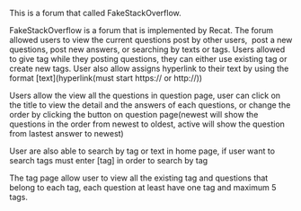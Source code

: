 
This is a forum that called FakeStackOverflow.

FakeStackOverflow is a forum that is implemented by Recat. The forum allowed users to view the current questions post by other users,  post a new questions, post new answers, or searching by texts or tags. Users allowed to give tag while they posting questions, they can either use existing tag or create new tags. User also allow assigns hyperlink to their text by using the format [text](hyperlink(must start https:// or http://)) 

Users allow the view all the questions in question page, user can click on the title to view the detail and the answers of each questions,
or change the order by clicking the button on question page(newest will show the questions in the order from newest to oldest, 
active will show the question from lastest answer to newest)

User are also able to search by tag or text in home page, if user want to search tags must enter [tag] in order to search by tag

The tag page allow user to view all the existing tag and questions that belong to each tag, each question at least have one tag and
maximum 5 tags.